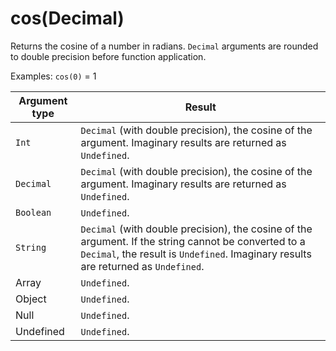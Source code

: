 # cos\(Decimal\)<a name="math-cos"></a>

Returns the cosine of a number in radians\. `Decimal` arguments are rounded to double precision before function application\.

Examples: `cos(0)` = 1


| Argument type | Result | 
| --- | --- | 
|  `Int`  |  `Decimal` \(with double precision\), the cosine of the argument\. Imaginary results are returned as `Undefined`\.  | 
|  `Decimal`  |  `Decimal` \(with double precision\), the cosine of the argument\. Imaginary results are returned as `Undefined`\.  | 
|  `Boolean`  |  `Undefined`\.  | 
|  `String`  |  `Decimal` \(with double precision\), the cosine of the argument\. If the string cannot be converted to a `Decimal`, the result is `Undefined`\. Imaginary results are returned as `Undefined`\.  | 
|  Array  |  `Undefined`\.  | 
|  Object  |  `Undefined`\.  | 
|  Null  |  `Undefined`\.  | 
|  Undefined  |  `Undefined`\.  | 